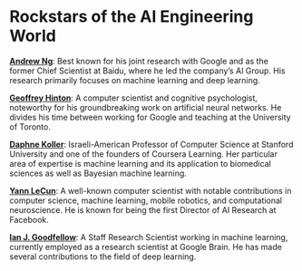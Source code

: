 # Rockstars of the AI Engineering World
[**Andrew Ng**](https://twitter.com/AndrewYNg): Best known for his joint research with Google and as the former Chief Scientist at Baidu, where he led the company’s AI Group. His research primarily focuses on machine learning and deep learning.

[**Geoffrey Hinton**](https://twitter.com/geoff_hinton): A computer scientist and cognitive psychologist, noteworthy for his groundbreaking work on artificial neural networks. He divides his time between working for Google and teaching at the University of Toronto.

[**Daphne Koller**](https://twitter.com/daphnekoller): Israeli-American Professor of Computer Science at Stanford University and one of the founders of Coursera Learning. Her particular area of expertise is machine learning and its application to biomedical sciences as well as Bayesian machine learning.

[**Yann LeCun**](https://twitter.com/ylecun): A well-known computer scientist with notable contributions in computer science, machine learning, mobile robotics, and computational neuroscience. He is known for being the first Director of AI Research at Facebook.

[**Ian J. Goodfellow**](https://twitter.com/goodfellow_ian): A Staff Research Scientist working in machine learning, currently employed as a research scientist at Google Brain. He has made several contributions to the field of deep learning.